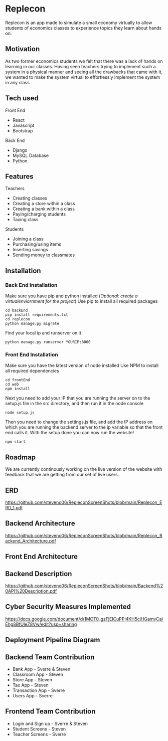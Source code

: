 # Replecon

Replecon is an app made to simulate a small economy virtually to allow students of economics classes to experience topics they learn about hands on.

## Motivation

As two former economics students we felt that there was a lack of hands on learning in our classes. Having seen teachers trying to implement such a system in a physical manner
and seeing all the drawbacks that came with it, we wanted to make the system virtual to effortlessly implement the system in any class. 

## Tech used

Front End
- React
- Javascript
- Bootstrap

Back End
- Django
- MySQL Database
- Python

## Features

Teachers
- Creating classes
- Creating a store within a class
- Creating a bank within a class
- Paying/charging students
- Taxing class

Students
- Joining a class
- Purchasing/using items
- Inserting savings
- Sending money to classmates

## Installation

### Back End Installation
Make sure you have pip and python installed (*Optional: create a virtualenviornment for the project*)
Use pip to install all required packages 

```
cd backEnd
pip install requirements.txt
cd replecon
python manage.py migrate
```

Find your local ip and runserver on it
```
python manage.py runserver YOURIP:8000
```

### Front End Installation
Make sure you have the latest version of node installed
Use NPM to install all required dependencies

```
cd frontEnd
cd web
npm install 
```
Next you need to add your IP that you are running the server on to the setup.js file in the src directory, and then run it in the node console
```
node setup.js
```
Then you need to change the settings.js file, and add the IP address on which you are running the backend server to the ip variable so that the front end calls it.
With the setup done you can now run the website!
```
npm start
```

## Roadmap

We are currently continously working on the live version of the website with feedback that we are getting from our set of live users. 

## ERD

https://github.com/steveno06/RepleconScreenShots/blob/main/Replecon_ERD_1.pdf

## Backend Architecture

https://github.com/steveno06/RepleconScreenShots/blob/main/Replecon_Backend_Architecture.pdf

## Front End Architecture



## Backend Description

https://github.com/steveno06/RepleconScreenShots/blob/main/Backend%20API%20Description.pdf

## Cyber Security Measures Implemented
https://docs.google.com/document/d/1MOT0_gzFjEICuPPi4KH5cjHGamvCaiEhg8BfUleZ8Vw/edit?usp=sharing

## Deployment Pipeline Diagram



## Backend Team Contribution

- Bank App - Sverre & Steven
- Classroom App - Steven
- Store App - Steven
- Tax App - Steven
- Transaction App - Sverre
- Users App - Sverre

## Frontend Team Contribution
- Login and Sign up - Sverre & Steven
- Student Screens - Steven
- Teacher Screens - Sverre
